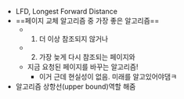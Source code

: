 - LFD, Longest Forward Distance
- ==페이지 교체 알고리즘 중 가장 좋은 알고리즘==
	- 1. 더 이상 참조되지 않거나
	- 2. 가장 늦게 다시 참조되는 페이지와
	- 지금 요청된 페이지를 바꾸는 알고리즘!
		- 이거 근데 현실성이 없음. 미래를 알고있어야댐ㅋ
- 알고리즘 상항선(upper bound)역할 해줌